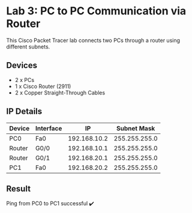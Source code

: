 # Lab 3: PC to PC Communication via Router

This Cisco Packet Tracer lab connects two PCs through a router using different subnets.

## Devices
- 2 x PCs
- 1 x Cisco Router (2911)
- 2 x Copper Straight-Through Cables

## IP Details
| Device | Interface | IP            | Subnet Mask       |
|--------|-----------|---------------|-------------------|
| PC0    | Fa0       | 192.168.10.2  | 255.255.255.0     |
| Router | G0/0      | 192.168.10.1  | 255.255.255.0     |
| Router | G0/1      | 192.168.20.1  | 255.255.255.0     |
| PC1    | Fa0       | 192.168.20.2  | 255.255.255.0     |

## Result
Ping from PC0 to PC1 successful ✔️
